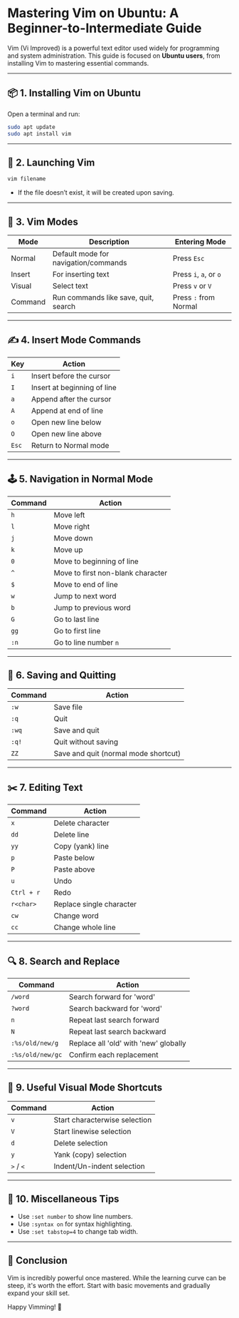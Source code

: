 
# Mastering Vim on Ubuntu: A Beginner-to-Intermediate Guide

Vim (Vi Improved) is a powerful text editor used widely for programming and system administration. This guide is focused on **Ubuntu users**, from installing Vim to mastering essential commands.

---

## 📦 1. Installing Vim on Ubuntu

Open a terminal and run:

```bash
sudo apt update
sudo apt install vim
```

---

## 🚀 2. Launching Vim

```bash
vim filename
```

- If the file doesn’t exist, it will be created upon saving.

---

## 🧠 3. Vim Modes

| Mode        | Description                            | Entering Mode          |
|-------------|----------------------------------------|------------------------|
| Normal      | Default mode for navigation/commands   | Press `Esc`            |
| Insert      | For inserting text                     | Press `i`, `a`, or `o` |
| Visual      | Select text                            | Press `v` or `V`       |
| Command     | Run commands like save, quit, search   | Press `:` from Normal  |

---

## ✍️ 4. Insert Mode Commands

| Key        | Action                          |
|------------|----------------------------------|
| `i`        | Insert before the cursor        |
| `I`        | Insert at beginning of line     |
| `a`        | Append after the cursor         |
| `A`        | Append at end of line           |
| `o`        | Open new line below             |
| `O`        | Open new line above             |
| `Esc`      | Return to Normal mode           |

---

## 🕹️ 5. Navigation in Normal Mode

| Command    | Action                            |
|------------|------------------------------------|
| `h`        | Move left                          |
| `l`        | Move right                         |
| `j`        | Move down                          |
| `k`        | Move up                            |
| `0`        | Move to beginning of line          |
| `^`        | Move to first non-blank character  |
| `$`        | Move to end of line                |
| `w`        | Jump to next word                  |
| `b`        | Jump to previous word              |
| `G`        | Go to last line                    |
| `gg`       | Go to first line                   |
| `:n`       | Go to line number `n`              |

---

## 💾 6. Saving and Quitting

| Command    | Action                             |
|------------|-------------------------------------|
| `:w`       | Save file                           |
| `:q`       | Quit                                |
| `:wq`      | Save and quit                       |
| `:q!`      | Quit without saving                 |
| `ZZ`       | Save and quit (normal mode shortcut)|

---

## ✂️ 7. Editing Text

| Command    | Action                             |
|------------|-------------------------------------|
| `x`        | Delete character                    |
| `dd`       | Delete line                         |
| `yy`       | Copy (yank) line                    |
| `p`        | Paste below                         |
| `P`        | Paste above                         |
| `u`        | Undo                                |
| `Ctrl + r` | Redo                                |
| `r<char>`  | Replace single character            |
| `cw`       | Change word                         |
| `cc`       | Change whole line                   |

---

## 🔍 8. Search and Replace

| Command               | Action                                 |
|-----------------------|-----------------------------------------|
| `/word`               | Search forward for 'word'              |
| `?word`               | Search backward for 'word'             |
| `n`                   | Repeat last search forward             |
| `N`                   | Repeat last search backward            |
| `:%s/old/new/g`       | Replace all 'old' with 'new' globally  |
| `:%s/old/new/gc`      | Confirm each replacement               |

---

## 🔄 9. Useful Visual Mode Shortcuts

| Command    | Action                              |
|------------|--------------------------------------|
| `v`        | Start characterwise selection        |
| `V`        | Start linewise selection             |
| `d`        | Delete selection                     |
| `y`        | Yank (copy) selection                |
| `>` / `<`  | Indent/Un-indent selection           |

---

## 🧰 10. Miscellaneous Tips

- Use `:set number` to show line numbers.
- Use `:syntax on` for syntax highlighting.
- Use `:set tabstop=4` to change tab width.

---

## 🏁 Conclusion

Vim is incredibly powerful once mastered. While the learning curve can be steep, it's worth the effort. Start with basic movements and gradually expand your skill set.

Happy Vimming! 🚀
